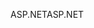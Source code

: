 <span data-ttu-id="a89e3-101">ASP.NET</span><span class="sxs-lookup"><span data-stu-id="a89e3-101">ASP.NET</span></span>